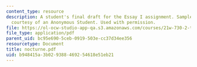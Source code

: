 ```yaml
---
content_type: resource
description: A student's final draft for the Essay I assignment. Sample student essay
  courtesy of an Anonymous Student. Used with permission.
file: https://ol-ocw-studio-app-qa.s3.amazonaws.com/courses/21w-730-2-the-creative-spark-fall-2004/b948415a3b029388469254618e51eb21_nocturne.pdf
file_type: application/pdf
parent_uid: bc95e690-5ceb-0919-503e-cc37d34ee356
resourcetype: Document
title: nocturne.pdf
uid: b948415a-3b02-9388-4692-54618e51eb21
---
```

